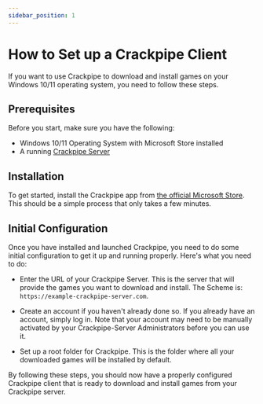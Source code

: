 ```yaml
---
sidebar_position: 1
---
```


# How to Set up a Crackpipe Client

If you want to use Crackpipe to download and install games on your Windows 10/11 operating system, you need to follow these steps.

## Prerequisites

Before you start, make sure you have the following:

- Windows 10/11 Operating System with Microsoft Store installed
- A running [Crackpipe Server](https://github.com/Phalcode/crackpipe-backend)

## Installation

To get started, install the Crackpipe app from [the official Microsoft Store](https://www.microsoft.com/en-us/p/crackpipe/9pmjlf08x8p0). This should be a simple process that only takes a few minutes.

## Initial Configuration

Once you have installed and launched Crackpipe, you need to do some initial configuration to get it up and running properly. Here's what you need to do:

- Enter the URL of your Crackpipe Server. This is the server that will provide the games you want to download and install. The Scheme is: `https://example-crackpipe-server.com`.

- Create an account if you haven't already done so. If you already have an account, simply log in. Note that your account may need to be manually activated by your Crackpipe-Server Administrators before you can use it.

- Set up a root folder for Crackpipe. This is the folder where all your downloaded games will be installed by default.

By following these steps, you should now have a properly configured Crackpipe client that is ready to download and install games from your Crackpipe server.
